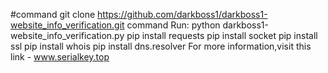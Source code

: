 #command 
git clone https://github.com/darkboss1/darkboss1-website_info_verification.git
command Run: python darkboss1-website_info_verification.py
pip install requests
pip install socket
pip install ssl
pip install whois
pip install dns.resolver
For more information,visit this link - www.serialkey.top
